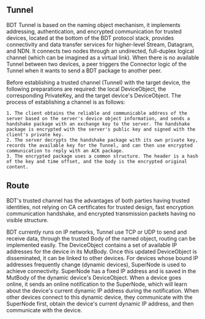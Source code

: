 ## Tunnel
BDT Tunnel is based on the naming object mechanism, it implements addressing, authentication, and encrypted communication for trusted devices, located at the bottom of the BDT protocol stack, provides connectivity and data transfer services for higher-level Stream, Datagram, and NDN. It connects two nodes through an undirected, full-duplex logical channel (which can be imagined as a virtual link). When there is no available Tunnel between two devices, a peer triggers the Connector logic of the Tunnel when it wants to send a BDT package to another peer.

Before establishing a trusted channel (Tunnel) with the target device, the following preparations are required: the local DeviceObject, the corresponding PrivateKey, and the target device's DeviceObject. The process of establishing a channel is as follows:
```
1. The client obtains the reliable and communicable address of the server based on the server's device object information, and sends a handshake package with an exchange key to the server. The handshake package is encrypted with the server's public key and signed with the client's private key.
2. The server decrypts the handshake package with its own private key, records the available key for the Tunnel, and can then use encrypted communication to reply with an ACK package.
3. The encrypted package uses a common structure. The header is a hash of the key and time offset, and the body is the encrypted original content.
```

## Route
BDT's trusted channel has the advantages of both parties having trusted identities, not relying on CA certificates for trusted design, fast encryption communication handshake, and encrypted transmission packets having no visible structure.

BDT currently runs on IP networks, Tunnel use TCP or UDP to send and receive data, through the trusted Body of the named object, routing can be implemented easily. The DeviceObject contains a set of available IP addresses for the device in its MutBody. Once this updated DeviceObject is disseminated, it can be linked to other devices. For devices whose bound IP addresses frequently change (dynamic devices), SuperNode is used to achieve connectivity. SuperNode has a fixed IP address and is saved in the MutBody of the dynamic device's DeviceObject. When a device goes online, it sends an online notification to the SuperNode, which will learn about the device's current dynamic IP address during the notification. When other devices connect to this dynamic device, they communicate with the SuperNode first, obtain the device's current dynamic IP address, and then communicate with the device.
